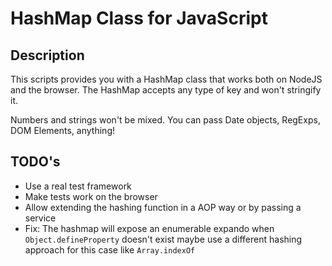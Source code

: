 # HashMap Class for JavaScript

## Description

This scripts provides you with a HashMap class that works both on NodeJS and the browser.
The HashMap accepts any type of key and won't stringify it.

Numbers and strings won't be mixed. You can pass Date objects, RegExps, DOM Elements, anything!

## TODO's

* Use a real test framework
* Make tests work on the browser
* Allow extending the hashing function in a AOP way or by passing a service
* Fix: The hashmap will expose an enumerable expando when `Object.defineProperty` doesn't exist maybe use a different hashing approach for this case like `Array.indexOf`